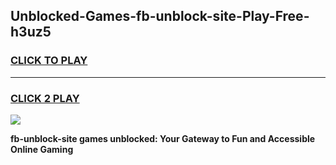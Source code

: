
## Unblocked-Games-fb-unblock-site-Play-Free-h3uz5
<h3>
<a href="https://premium76.site?title=fb-unblock-site&ref=18A1">CLICK TO PLAY</a></h3>
<hr>

<h3>
<a href="https://premium76.site?title=fb-unblock-site&ref=18A1">CLICK 2 PLAY</a>
  
</h3>

<a href="https://premium76.site?title=fb-unblock-site&ref=18A1"><img src="https://clearcache.store/games.png"></a>


**fb-unblock-site games unblocked: Your Gateway to Fun and Accessible Online Gaming**
